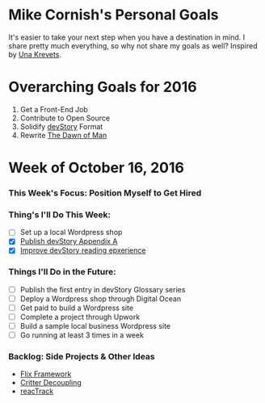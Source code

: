 # Mike Cornish's Personal Goals
It's easier to take your next step when you have a destination in mind. I share pretty much everything, so why not share my goals as well? Inspired by [Una Krevets](http://una.im/personal-goals-guide/#💁).

# Overarching Goals for 2016
1. Get a Front-End Job
2. Contribute to Open Source
2. Solidify [devStory](http://www.devstory.mikecornish.net/) Format
3. Rewrite [The Dawn of Man](http://www.novel.mikecornish.net/)

# Week of October 16, 2016
### This Week's Focus: Position Myself to Get Hired
### Thing's I'll Do This Week:
- [ ] Set up a local Wordpress shop
- [x] [Publish devStory Appendix A](http://www.devstory.mikecornish.net/posts/appendix-a/)
- [x] [Improve devStory reading epxerience](http://www.devstory.mikecornish.net/)

### Things I'll Do in the Future:
- [ ] Publish the first entry in devStory Glossary series
- [ ] Deploy a Wordpress shop through Digital Ocean
- [ ] Get paid to build a Wordpress site
- [ ] Complete a project through Upwork
- [ ] Build a sample local business Wordpress site
- [ ] Go running at least 3 times in a week

### Backlog: Side Projects & Other Ideas
- [Flix Framework](https://github.com/mCornish/flix)
- [Critter Decoupling](https://github.com/mCornish/critter)
- [reacTrack](https://github.com/mCornish/reactrack)
